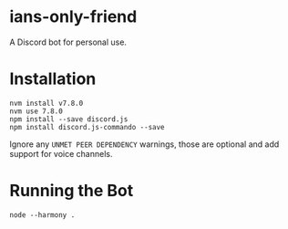 # ians-only-friend
A Discord bot for personal use.

# Installation

```
nvm install v7.8.0
nvm use 7.8.0
npm install --save discord.js
npm install discord.js-commando --save
```
Ignore any `UNMET PEER DEPENDENCY` warnings, those are optional and add support for voice channels.

# Running the Bot

```
node --harmony .
```
